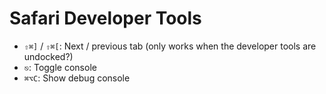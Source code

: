 # Safari Developer Tools

- `⇧⌘]` / `⇧⌘[`: Next / previous tab (only works when the developer tools are undocked?)
- `⎋`: Toggle console
- `⌘⌥C`: Show debug console
